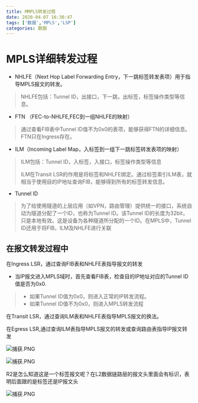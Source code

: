 ```yaml
---
title: MMPLS转发过程
date: 2020-04-07 16:30:47
tags: ['数据','MPLS','LSP']
categories: 数据
---
```


# MPLS详细转发过程

* NHLFE（Next Hop Label Forwarding Entry，下一跳标签转发表项）用于指导MPLS报文的转发。
> NHLFE包括：Tunnel ID，出接口，下一跳，出标签，标签操作类型等信息。
* FTN （FEC-to-NHLFE,FEC到一组NHLFE的映射）
> 通过查看FIB表中Tunnel ID值不为0x0的表项，能够获得FTN的详细信息。FTN只在Ingress存在。
* ILM（Incoming Label Map，入标签到一组下一跳标签转发表项的映射）
> ILM包括：Tunnel ID，入标签，入接口，标签操作类型等信息
>
> ILM在Transit LSR的作用是将标签和NHLFE绑定。通过标签索引ILM表，就相当于使用目的IP地址查询FIB，能够得到所有的标签转发信息。

* Tunnel ID
> 为了给使用隧道的上层应用（如VPN，路由管理）提供统一的接口，系统自动为隧道分配了一个ID，也称为Tunnel ID。该Tunnel ID的长度为32bit，只是本地有效。这是设备为各种隧道所分配的一个ID。在MPLS中，Tunnel ID还用于将FIB，ILM及NHLFE进行关联

## 在报文转发过程中

在Ingress LSR，通过查询FIB表和NHLFE表指导报文的转发

* 当IP报文进入MPLS域时，首先查看FIB表，检查目的IP地址对应的Tunnel ID值是否为0x0.
> * 如果Tunnel ID值为0x0，则进入正常的IP转发流程。
> * 如果Tunnel ID值不为0x0，则进入MPLS转发流程

在Transit LSR，通过查询ILM表和NHLFE表指导MPLS报文的换法。

在Egress LSR,通过查询ILM表指导MPLS报文的转发或查询路由表指导IP报文转发



![捕获.PNG](http://ww1.sinaimg.cn/large/006eDJDNly1gdldk42f64j30o40cl0wr.jpg)





![捕获.PNG](http://ww1.sinaimg.cn/large/006eDJDNly1gdldm58w87j30nm0codkt.jpg)

R2是怎么知道这是一个标签报文呢？在L2数据链路层的报文头里面会有标识，表明后面跟的是标签还是IP报文头


![捕获.PNG](http://ww1.sinaimg.cn/large/006eDJDNly1gdldomw3kej30on0ckdkg.jpg)


 
